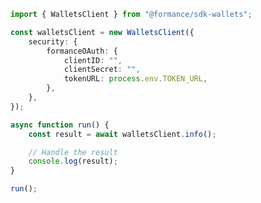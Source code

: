 <!-- Start SDK Example Usage [usage] -->
```typescript
import { WalletsClient } from "@formance/sdk-wallets";

const walletsClient = new WalletsClient({
    security: {
        formanceOAuth: {
            clientID: "",
            clientSecret: "",
            tokenURL: process.env.TOKEN_URL,
        },
    },
});

async function run() {
    const result = await walletsClient.info();

    // Handle the result
    console.log(result);
}

run();

```
<!-- End SDK Example Usage [usage] -->